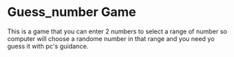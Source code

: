 # Guess_number Game
This is a game that you can enter 2 numbers to select a range of number
so computer will choose a randome number in that range and you need yo guess it with pc's guidance.